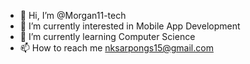 - 👋 Hi, I’m @Morgan11-tech
- 👀 I’m currently interested in Mobile App Development
- 🌱 I’m currently learning Computer Science
- 📫 How to reach me nksarpongs15@gmail.com

<!---
Morgan11-tech/Morgan11-tech is a ✨ special ✨ repository because its `README.md` (this file) appears on your GitHub profile.
You can click the Preview link to take a look at your changes.
--->

